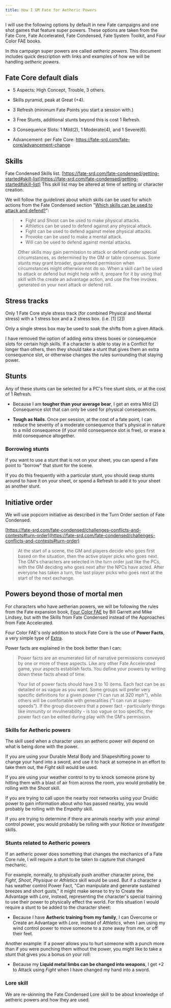 ```yaml
---
title: How I GM Fate for Aetheric Powers
---
```


I will use the following options by default in new Fate campaigns and one shot games that feature super powers.
These options are taken from the Fate Core, Fate Accelerated, Fate Condensed, Fate System Toolkit, and Four Color FAE
books.

In _this_ campaign super powers are called _aetheric powers_. This document includes quick description with links and
examples of how we will be handling _aetheric powers_.

## Fate Core default dials

- 5 Aspects: High Concept, Trouble, 3 others.

- Skills pyramid, peak at Great (+4).

- 3 Refresh (minimum Fate Points you start a session with.)

- 3 Free Stunts, additional stunts beyond this is cost 1 Refresh.

- 3 Consequence Slots: 1 Mild(2), 1 Moderate(4), and 1 Severe(6).

- Advancement: per Fate Core: https://fate-srd.com/fate-core/advancement-change

## Skills

Fate Condensed Skills list.
[https://fate-srd.com/fate-condensed/getting-started#skill-list](https://fate-srd.com/fate-condensed/getting-started#skill-list)
This skill list may be altered at time of setting or character creation.

We will follow the guidelines about which skills can be used for which actions from the Fate Condensed
section "[Which skills can be used to attack and defend?](https://fate-srd.com/fate-condensed/taking-action-rolling-dice#which-skills-can-be-used-to-attack-and-defend-)":

> * Fight and Shoot can be used to make physical attacks.
> * Athletics can be used to defend against any physical attack.
> * Fight can be used to defend against melee physical attacks.
> * Provoke can be used to make a mental attack.
> * Will can be used to defend against mental attacks.
>
> Other skills may gain permission to attack or defend under special circumstances, as determined by the GM or table
> consensus. Some stunts may grant broader, guaranteed permission when circumstances might otherwise not do so. When a
> skill can’t be used to attack or defend but might help with it, prepare for it by using that skill with the create an
> advantage action, and use the free invokes generated on your next attack or defend roll.

## Stress tracks

Only 1 Fate Core style stress track (for combined Physical and Mental
stress) with a 1 stress box and a 2 stress box. (i.e. \[1\] \[2\])

Only a single stress box may be used to soak the shifts from a given
Attack.

I have removed the option of adding extra stress boxes or consequence slots for certain high skills. If a character is
able to stay in a Conflict for longer than others, then they should take a stunt that gives them an extra consequence
slot,
or otherwise changes the rules surrounding that staying power.

## Stunts

Any of these stunts can be selected for a PC's free stunt slots, or at
the cost of 1 Refresh.

- Because I am **tougher than your average bear**, I get an extra
  Mild (2) Consequence slot that can only be used for physical
  consequences.

- **Tough as Nails**. Once per session, at the cost of a fate point, I
  can reduce the severity of a moderate consequence that's physical in
  nature to a mild consequence (if your mild consequence slot is
  free), or erase a mild consequence altogether.

### Borrowing stunts

If you want to use a stunt that is not on your sheet, you can spend a Fate point to "borrow" that stunt for the scene.

If you do this frequently with a particular stunt, you should swap stunts around to have it on your sheet, or spend a
Refresh to add it to your sheet as another stunt.

## Initiative order

We will use popcorn initiative as described in the Turn Order section of
Fate Condensed.

[https://fate-srd.com/fate-condensed/challenges-conflicts-and-contests#turn-order](https://fate-srd.com/fate-condensed/challenges-conflicts-and-contests#turn-order)

> At the start of a scene, the GM and players decide who goes first
> based on the situation, then the active player picks who goes next.
> The GM's characters are selected in the turn order just like the PCs,
> with the GM deciding who goes next after the NPCs have acted. After
> everyone has taken a turn, the last player picks who goes next at the
> start of the next exchange.

## Powers beyond those of mortal men

For characters who have aetherian powers, we will be following the rules from the Fate expansion
book, [Four Color FAE](https://four-color-fae.gitbooks.io/four-color-fae/content/) by Bill Garrett and Mike Lindsey, but
with the Skills from Fate Condensed instead of the Approaches from Fate Accelerated.

Four Color FAE's only addition to stock Fate Core is the use of **Power Facts**, a very simple type
of [Extra](https://fate-srd.com/fate-core/extras).

Power facts are explained in the book better than I can:
> Power facts are an enumerated list of narrative permissions conveyed by one or more of these aspects. Like any other
> Fate Accelerated game, your aspects establish facts. You define your powers by writing down these facts ahead of time.
>
> Your list of power facts should have 3 to 10 items. Each fact can be as detailed or as vague as you want. Some groups
> will prefer very specific definitions for a given power ("I can run at 320 mph"), while others will be comfortable
> with
> generalities ("I can run at super-speeds"). If the group discovers that a power fact - particularly things like
> immunity
> or invulnerability - is too vague or too specific, the power fact can be edited during play with the GM's permission.

### Skills for Aetheric powers

The skill used when a character uses an aetheric power will depend on what is being done with the power.

If you are using your Durable Metal Body and Shapeshifting power to change your hand into a sword, and use it to hack at
someone in an effort to take them out, the _Fight_ skill would be used.

If you are using your weather control to try to knock someone prone by hitting them with a blast of air from across the
room, you would probably be rolling with the _Shoot_ skill.

If you are trying to call upon the nearby root networks using your Druidic power to gain information about who has
passed nearby, you would probably be rolling with the _Empathy_ skill.

If you are trying to determine if there are animals nearby with your animal control power, you would probably be rolling
with your _Notice_ or _Investigate_ skills.

### Stunts related to Aetheric powers

If an aetheric power does something that changes the mechanics of a Fate Core rule, I will require a stunt to be taken
to capture that changed mechanic.

For example, normally, to physically push another character prone, the _Fight_, _Shoot_, _Physique_ or
_Athletics_ skill would be used. But if a character a has weather control Power Fact, "Can manipulate and generate
sustained breezes and short gusts," it might make sense to try to Create the Advantage with _Lore_, instead,
representing the character's special training to use their power to physically effect the world. For this situation I
would require a stunt to be added to the
character sheet:

* Because I have **Aetheric training from my family**, I can Overcome or Create an Advantage with _Lore_, instead of
  _Athletics_, when I am using my wind control power to move someone to a zone away from me, or off their feet.

Another example: If a power allows you to hurt someone with a punch more than if you were punching them without the
power, you might like to take a stunt that gives you a bonus on your roll:

* Because my **Liquid metal limbs can be changed into weapons**, I get +2 to Attack using _Fight_ when I have changed my
  hand into a sword.

### Lore skill

We are re-skinning the Fate Condensed Lore skill to be about knowledge of aetheric powers and how they are used.  